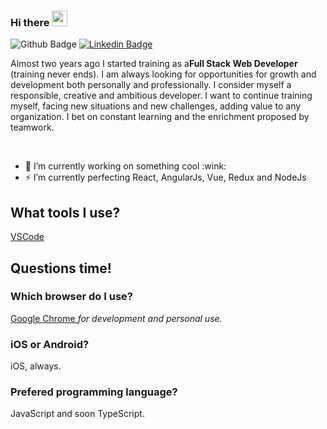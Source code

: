 ### Hi there <img src="https://media.giphy.com/media/hvRJCLFzcasrR4ia7z/giphy.gif" width="25px">
![Github Badge](https://img.shields.io/github/followers/franmackinlay?label=Followers&style=social)
[![Linkedin Badge](https://img.shields.io/badge/-Francisco%Mackinlay-blue?style=flat&logo=Linkedin&logoColor=white&link=https://www.linkedin.com/in/francisco-mackinlay/)](https://www.linkedin.com/in/francisco-mackinlay/)

<p>
  Almost two years ago I started training as a<b>Full Stack Web Developer</b> (training never ends). I am always looking for opportunities for growth and development both personally and professionally. I consider myself a responsible, creative and ambitious developer. I want to continue training myself, facing new situations and new challenges, adding value to any organization. I bet on constant learning and the enrichment proposed by teamwork.
</p>
</br>
<ul>
  <li> 🔭 I’m currently working on something cool :wink:</li>
  <li> ⚡ I’m currently perfecting React, AngularJs, Vue, Redux and NodeJs</li>
</ul>

<h2>What tools I use?</h2>
<p><a href="https://code.visualstudio.com">VSCode</a></p>

<h2>Questions time!</h2>

<h3>Which browser do I use?</h3>
<p><a href="https://www.google.com/intl/es/chrome/">Google Chrome </a><i>for development and personal use.</i></p>

<h3>iOS or Android?</h3>
<p>iOS, always.</p>

<h3>Prefered programming language?</h3>
<p>JavaScript and soon TypeScript.</p>
